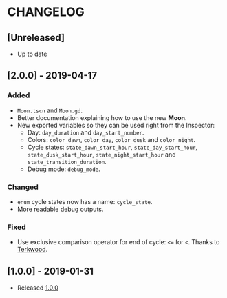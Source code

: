# CHANGELOG

## [Unreleased]

* Up to date

## [2.0.0] - 2019-04-17

### Added

* `Moon.tscn` and `Moon.gd`. 
* Better documentation explaining how to use the new **Moon**.
* New exported variables so they can be used right from the Inspector:
    * Day: `day_duration` and `day_start_number`.
    * Colors: `color_dawn`, `color_day`, `color_dusk` and `color_night`.
    * Cycle states: `state_dawn_start_hour`, `state_day_start_hour`, `state_dusk_start_hour`, `state_night_start_hour` and `state_transition_duration`.
    * Debug mode: `debug_mode`.

### Changed

* `enum` cycle states now has a name: `cycle_state`.
* More readable debug outputs.

### Fixed

* Use exclusive comparison operator for end of cycle: `<=` for `<`. Thanks to [Terkwood](https://github.com/Terkwood).

## [1.0.0] - 2019-01-31

* Released [1.0.0](https://github.com/hiulit/Godot-3-2D-Day-Night-Cycle/releases/tag/v1.0.0)